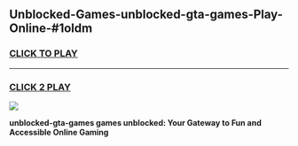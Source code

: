 
## Unblocked-Games-unblocked-gta-games-Play-Online-#1oldm
<h3>
<a href="https://premium.freeplayer.one?title=unblocked-gta-games&ref=27F">CLICK TO PLAY</a></h3>
<hr>

<h3>
<a href="https://premium.freeplayer.one?title=unblocked-gta-games&ref=27F">CLICK 2 PLAY</a>
  
</h3>

<a href="https://premium.freeplayer.one?title=unblocked-gta-games&ref=27F"><img src="https://clearcache.store/games.png"></a>


**unblocked-gta-games games unblocked: Your Gateway to Fun and Accessible Online Gaming**
